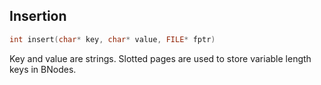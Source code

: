 ## Insertion
```c
int insert(char* key, char* value, FILE* fptr)
```
Key and value are strings. Slotted pages are used to store variable length keys in BNodes.